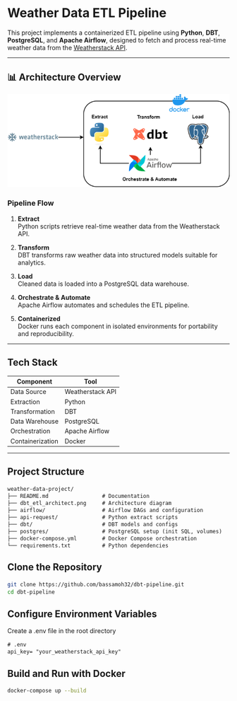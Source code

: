 #  Weather Data ETL Pipeline

This project implements a containerized ETL pipeline using **Python**, **DBT**, **PostgreSQL**, and **Apache Airflow**, designed to fetch and process real-time weather data from the [Weatherstack API](https://weatherstack.com/).

---

## 📊 Architecture Overview

![ETL Architecture](./dbt_etl_architect.png)

###  Pipeline Flow

1. **Extract**  
   Python scripts retrieve real-time weather data from the Weatherstack API.

2. **Transform**  
   DBT transforms raw weather data into structured models suitable for analytics.

3. **Load**  
   Cleaned data is loaded into a PostgreSQL data warehouse.

4. **Orchestrate & Automate**  
   Apache Airflow automates and schedules the ETL pipeline.

5. **Containerized**  
   Docker runs each component in isolated environments for portability and reproducibility.

---

##  Tech Stack

| Component       | Tool             |
|-----------------|------------------|
| Data Source     | Weatherstack API |
| Extraction      | Python           |
| Transformation  | DBT              |
| Data Warehouse  | PostgreSQL       |
| Orchestration   | Apache Airflow   |
| Containerization| Docker           |

---

##  Project Structure

```plaintext
weather-data-project/
├── README.md                 # Documentation
├── dbt_etl_architect.png     # Architecture diagram
├── airflow/                  # Airflow DAGs and configuration
├── api-request/              # Python extract scripts
├── dbt/                      # DBT models and configs
├── postgres/                 # PostgreSQL setup (init SQL, volumes)
├── docker-compose.yml        # Docker Compose orchestration
└── requirements.txt          # Python dependencies
```
##  Clone the Repository

```bash
git clone https://github.com/bassamoh32/dbt-pipeline.git
cd dbt-pipeline
```
## Configure Environment Variables
Create a .env file in the root directory 

```env
# .env
api_key= "your_weatherstack_api_key"
```
##  Build and Run with Docker
```bash
docker-compose up --build
```